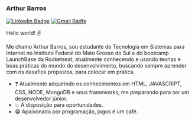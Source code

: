 
### Arthur Barros 
[![Linkedin Badge](https://img.shields.io/badge/-LinkedIn-blue?style=flat-square&logo=Linkedin&logoColor=white&link=https://www.linkedin.com/in/arthur-barros-/)](https://www.linkedin.com/in/arthur-barros-/)
[![Gmail Badfe](https://img.shields.io/badge/-arthurmabarros@gmail.com-c14438?style=flat-square&logo=Gmail&logoColor=white&link=mailto:arthurmabarros@gmail.com)](mailto:arthurmabarros@gmail.com)

Hello world! ✌️

Me chamo Arthur Barros, sou estudante de Tecnologia em Sistemas para Internet no Instituto Federal do Mato Grosso do Sul e do bootcamp LaunchBase da Rocketseat, atualmente conhecendo e usando teorias e boas práticas do mundo do desenvolvimento, buscando sempre aprender com os desafios propostos, para colocar em prática. 

- :question: Atualmente adquirindo os conhecimentos em HTML, JAVASCRIPT, CSS, NODE, MongoDB e seus frameworks, me preparando para ser um desenvolvedor júnior.
- :collision: A disposição para oportunidades.
- :grin: Apaixonado por programação, jogos é um café.
